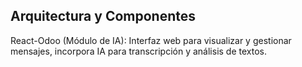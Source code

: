 ## Arquitectura y Componentes
 
React-Odoo (Módulo de IA): Interfaz web para visualizar y gestionar mensajes, incorpora IA para transcripción y análisis de textos.
 